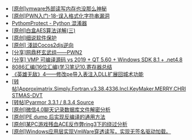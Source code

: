 + [[原创]vmware外部读写内存也没那么神秘](https://bbs.kanxue.com/thread-284956.htm)
+ [[原创]PWN入门-18-误入格式化字符串漏洞](https://bbs.kanxue.com/thread-285054.htm)
+ [PythomProtect - Python 混淆器](https://bbs.kanxue.com/thread-285032.htm)
+ [[原创]白盒AES算法详解(三)](https://bbs.kanxue.com/thread-285052.htm)
+ [[原创]细说软件保护](https://bbs.kanxue.com/thread-284629.htm)
+ [[原创] 淺談Cocos2djs逆向](https://bbs.kanxue.com/thread-283299.htm)
+ [[分享]网鼎杯玄武组——PWN2](https://bbs.kanxue.com/thread-284494.htm)
+ [[分享] VMP 可编译源码 vs 2019 + QT 5.60 + Windows SDK 8.1 + .net4.8](https://bbs.kanxue.com/thread-279860.htm)
+ [8086汇编(16位汇编)学习笔记10.寄存器总结](https://bbs.kanxue.com/thread-285053.htm)
+ [《英雄无敌》4——修改pe导入表注入DLL扩展回城术功能](https://bbs.kanxue.com/thread-284644.htm)
+ [[转帖]Approximatrix.Simply.Fortran.v3.38.4336.Incl.KeyMaker.MERRY.CHRISTMAS-DVT](https://bbs.kanxue.com/thread-285055.htm)
+ [[转帖]Pyarmor 3.3.1 / 8.3.4 Source](https://bbs.kanxue.com/thread-278534.htm)
+ [[原创]微信4.0聊天记录数据库文件解密分析](https://bbs.kanxue.com/thread-284417.htm)
+ [[原创]PE dump 后实现反编译的通用方法](https://bbs.kanxue.com/thread-284958.htm)
+ [[原创]某PC游戏残血ACE反作弊ring3下的绕过分析](https://bbs.kanxue.com/thread-284667.htm)
+ [[原创]Windows应用层实现VmWare穿透读写，实现无签名驱动加载。](https://bbs.kanxue.com/thread-276176.htm)
